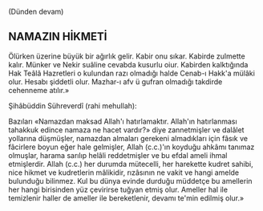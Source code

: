 
(Dünden devam)

## NAMAZIN HİKMETİ

Ölürken üzerine büyük bir ağırlık gelir. Kabir onu sıkar. Kabirde zulmette kalır. Münker ve Nekir suâline cevabda kusurlu oiur. Ka­birden kalktığında Hak Teâlâ Hazretleri o ku­lundan razı olmadığı halde Cenab-ı Hakk'a mülâki olur. Hesabı şiddetli olur. Mazhar-ı afv ü gufran olmadığı takdirde cehenneme atılır.»

Şihâbüddin Sühreverdî (rahi mehullah):

Bazıları «Namazdan maksad Allah'ı ha­tırlamaktır. Allah'ın hatırlanması tahakkuk edince namaza ne hacet vardır?» diye zannet­mişler ve dalâlet yollarına düşmüşler, namaz­dan almaları gerekeni almadıkları için fâsık ve fâcirlere boyun eğer hale gelmişler, Allah (c.c.)'ın koyduğu ahkâmı tanımaz olmuşlar, harama sarılıp helâli reddetmişler ve bu efdal ameli ihmal etmişlerdir. Allah (c.c.) her du­rumda mütecelli, her harekette kudret sahibi, nice hikmet ve kudretlerin mâlikidir, rızâsının ne vakit ve hangi amelde bulunduğu bilinmez. Kul bu dünya evinde durduğu müddetçe bu amellerin her hangi birisinden yüz çevirirse tuğ­yan etmiş olur. Ameller hal ile temizlenir hal­ler de ameller ile bereketlenir, devamı te'min edilmiş olur.»
